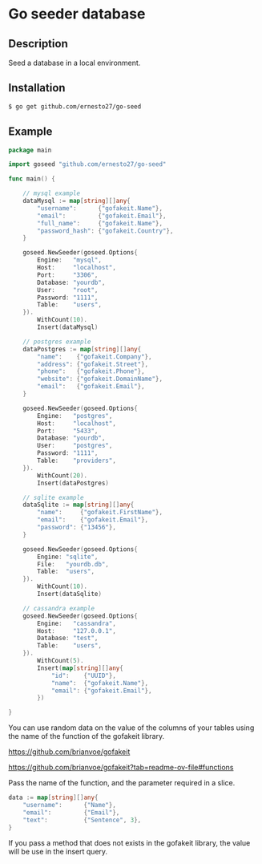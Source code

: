 # Go seeder database

## Description
Seed a database in a local environment.

## Installation
```bash
$ go get github.com/ernesto27/go-seed
```

## Example

```go
package main

import goseed "github.com/ernesto27/go-seed"

func main() {

	// mysql example
	dataMysql := map[string][]any{
		"username":      {"gofakeit.Name"},
		"email":         {"gofakeit.Email"},
		"full_name":     {"gofakeit.Name"},
		"password_hash": {"gofakeit.Country"},
	}

	goseed.NewSeeder(goseed.Options{
		Engine:   "mysql",
		Host:     "localhost",
		Port:     "3306",
		Database: "yourdb",
		User:     "root",
		Password: "1111",
		Table:    "users",
	}).
		WithCount(10).
		Insert(dataMysql)

	// postgres example
	dataPostgres := map[string][]any{
		"name":    {"gofakeit.Company"},
		"address": {"gofakeit.Street"},
		"phone":   {"gofakeit.Phone"},
		"website": {"gofakeit.DomainName"},
		"email":   {"gofakeit.Email"},
	}

	goseed.NewSeeder(goseed.Options{
		Engine:   "postgres",
		Host:     "localhost",
		Port:     "5433",
		Database: "yourdb",
		User:     "postgres",
		Password: "1111",
		Table:    "providers",
	}).
		WithCount(20).
		Insert(dataPostgres)

	// sqlite example
	dataSqlite := map[string][]any{
		"name":     {"gofakeit.FirstName"},
		"email":    {"gofakeit.Email"},
		"password": {"13456"},
	}

	goseed.NewSeeder(goseed.Options{
		Engine: "sqlite",
		File:   "yourdb.db",
		Table:  "users",
	}).
		WithCount(10).
		Insert(dataSqlite)

	// cassandra example 
	goseed.NewSeeder(goseed.Options{
		Engine:   "cassandra",
		Host:     "127.0.0.1",
		Database: "test",
		Table:    "users",
	}).
		WithCount(5).
		Insert(map[string][]any{
			"id":    {"UUID"},
			"name":  {"gofakeit.Name"},
			"email": {"gofakeit.Email"},
		})

}


```

You can use random data on the value of the columns of your tables using the name of the function of the gofakeit library.

https://github.com/brianvoe/gofakeit

https://github.com/brianvoe/gofakeit?tab=readme-ov-file#functions

Pass the name of the function, and the parameter required in a slice.

```go   
data := map[string][]any{
    "username":      {"Name"},
    "email":         {"Email"},
    "text":          {"Sentence", 3},
}
```
If you pass a method that does not exists in the gofakeit library, the value will be use in the insert query.

